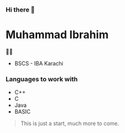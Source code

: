 ### Hi there 👋


# Muhammad Ibrahim
🧑‍🎓
-  BSCS - IBA Karachi


### Languages to work with

- C++
- C
- Java
- BASIC


>This is just a start, much more to come.

<!--
**EmIbrahim/EmIbrahim** is a ✨ _special_ ✨ repository because its `README.md` (this file) appears on your GitHub profile.

Here are some ideas to get you started:

- 🔭 I’m currently working on ...
- 🌱 I’m currently learning ...
- 👯 I’m looking to collaborate on ...
- 🤔 I’m looking for help with ...
- 💬 Ask me about ...
- 📫 How to reach me: emibrahim577@gmail.com
- 😄 Pronouns: He/Him
- ⚡ Fun fact: ...
-->
